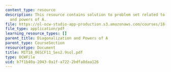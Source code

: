 ```yaml
---
content_type: resource
description: This resource contains solution to problem set related to diagonalization
  and powers of A.
file: https://ol-ocw-studio-app-production.s3.amazonaws.com/courses/18-06sc-linear-algebra-fall-2011/b7f1b40a20430a1fa7222bdfa8daa126_MIT18_06SCF11_Ses2.9sol.pdf
file_type: application/pdf
learning_resource_types: []
parent_title: Diagonalization and Powers of A
parent_type: CourseSection
resourcetype: Document
title: MIT18_06SCF11_Ses2.9sol.pdf
type: OCWFile
uid: b7f1b40a-2043-0a1f-a722-2bdfa8daa126
---
```

